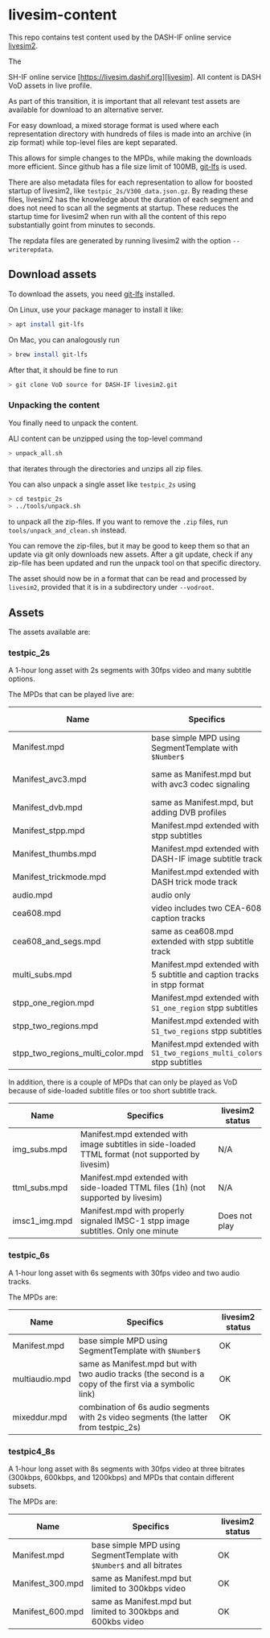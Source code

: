 # livesim-content

This repo contains test content used by the DASH-IF online
service [livesim2][livesim2].

The 

SH-IF online service [https://livesim.dashif.org][livesim].
All content is DASH VoD assets in live profile.


As part of this transition, it is important that all relevant
test assets are available for download to an alternative
server.

For easy download, a mixed storage format is used
where each representation
directory with hundreds of files is made into an archive
(in zip format) while top-level files are kept separated.

This allows for simple changes to the MPDs, while making
the downloads more efficient. Since github has a file size
limit of 100MB, [git-lfs][git-lfs] is used.

There are also metadata files for each representation to
allow for boosted startup of livesim2, like
`testpic_2s/V300_data.json.gz`.
By reading these files, livesim2 has the knowledge about
the duration of each segment and does not need to
scan all the segments at startup.
These reduces the startup time for livesim2 when run
with all the content of this repo substantially
goint from minutes to seconds.

The repdata files are generated by running livesim2 with
the option `--writerepdata`.

## Download assets

To download the assets, you need [git-lfs][git-lfs] installed.

On Linux, use your package manager to install it like:

```sh
> apt install git-lfs
```

On Mac, you can analogously run

```sh
> brew install git-lfs
```

After that, it should be fine to run

```sh
> git clone VoD source for DASH-IF livesim2.git
```

### Unpacking the content

You finally need to unpack the content.

ALl content can be unzipped using the top-level command

```sh
> unpack_all.sh
```

that iterates through the directories and unzips all zip files.

You can also unpack a single asset like `testpic_2s` using

```sh
> cd testpic_2s
> ../tools/unpack.sh
```

to unpack all the zip-files.
If you want to remove the `.zip` files, run `tools/unpack_and_clean.sh` instead.

You can remove the zip-files, but it may be good to keep them so that an update
via git only downloads new assets. After a git update, check if any zip-file has
been updated and run the unpack tool on that specific directory.

The asset should now be in a format that can be read and processed by `livesim2`,
provided that it is in a subdirectory under `--vodroot`.

## Assets

The assets available are:

### testpic_2s

A 1-hour long asset with 2s segments with 30fps video and many subtitle options.

The MPDs that can be played live are:

| Name | Specifics  | livesim2 status |
| ---- | ---------- | --------------- |
| Manifest.mpd | base simple MPD using SegmentTemplate with `$Number$`| OK |
| Manifest_avc3.mpd | same as Manifest.mpd but with avc3 codec signaling | Bad (init_avc3.mp4 missing) |
| Manifest_dvb.mpd | same as Manifest.mpd, but adding DVB profiles | OK |
| Manifest_stpp.mpd | Manifest.mpd extended with stpp subtitles | OK |
| Manifest_thumbs.mpd | Manifest.mpd extended with DASH-IF image subtitle track | OK |
| Manifest_trickmode.mpd | Manifest.mpd extended with DASH trick mode track | OK |
| audio.mpd | audio only | OK |
| cea608.mpd | video includes two CEA-608 caption tracks | OK |
| cea608_and_segs.mpd | same as cea608.mpd extended with stpp subtitle track | OK |
| multi_subs.mpd | Manifest.mpd extended with 5 subtitle and caption tracks in stpp format | OK |
| stpp_one_region.mpd | Manifest.mpd extended with `S1_one_region` stpp subtitles | OK |
| stpp_two_regions.mpd | Manifest.mpd extended with `S1_two_regions` stpp subtitles | OK |
| stpp_two_regions_multi_color.mpd | Manifest.mpd extended with `S1_two_regions_multi_colors` stpp subtitles | OK |

In addition, there is a couple of MPDs that can only be played as VoD because of side-loaded subtitle files or too short
subtitle track.

| Name | Specifics  | livesim2 status |
| ---- | ---------- | --------------- | 
| img_subs.mpd | Manifest.mpd extended with image subtitles in side-loaded TTML format (not supported by livesim) | N/A |
| ttml_subs.mpd | Manifest.mpd extended with side-loaded TTML files (1h) (not supported by livesim) | N/A |
| imsc1_img.mpd | Manifest.mpd with properly signaled IMSC-1 stpp image subtitles. Only one minute | Does not play |

### testpic_6s

A 1-hour long asset with 6s segments with 30fps video and two audio tracks.

The MPDs are:

| Name | Specifics  | livesim2 status |
| ---- | ---------- | --------------- |  
| Manifest.mpd | base simple MPD using SegmentTemplate with `$Number$`| OK |
| multiaudio.mpd | same as Manifest.mpd but with two audio tracks (the second is a copy of the first via a symbolic link) | OK |
| mixeddur.mpd | combination of 6s audio segments with 2s video segments (the latter from testpic_2s) | OK |

### testpic4_8s

A 1-hour long asset with 8s segments with 30fps video at three bitrates (300kbps, 600kbps, and 1200kbps) and MPDs that contain different subsets.

The MPDs are:

| Name | Specifics  | livesim2 status |
| ---- | ---------- | --------------- |  
| Manifest.mpd | base simple MPD using SegmentTemplate with `$Number$` and all bitrates | OK |
| Manifest_300.mpd | same as Manifest.mpd but limited to 300kbps video | OK |
| Manifest_600.mpd | same as Manifest.mpd but limited to 300kbps and 600kbs video | OK |

[livesim]: https://livesim.dashif.org
[livesim2]: https://github.com/Dash-Industry-Forum/livesim2
[git-lfs]: https://git-lfs.com
